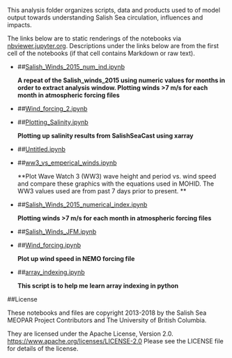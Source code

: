 This analysis folder organizes scripts, data and products used to  of model output towards understanding Salish Sea circulation, influences and impacts.

The links below are to static renderings of the notebooks via
[nbviewer.jupyter.org](https://nbviewer.jupyter.org/).
Descriptions under the links below are from the first cell of the notebooks
(if that cell contains Markdown or raw text).

* ##[Salish_Winds_2015_num_ind.ipynb](https://nbviewer.jupyter.org/urls/bitbucket.org/midoss/analysis-rachael/raw/default/notebooks/learning/Salish_Winds_2015_num_ind.ipynb)  
    
    **A repeat of the Salish_winds_2015 using numeric values for months in order to extract analysis window. Plotting winds >7 m/s for each month in atmospheric forcing files**  

* ##[Wind_forcing_2.ipynb](https://nbviewer.jupyter.org/urls/bitbucket.org/midoss/analysis-rachael/raw/default/notebooks/learning/Wind_forcing_2.ipynb)  
    
* ##[Plotting_Salinity.ipynb](https://nbviewer.jupyter.org/urls/bitbucket.org/midoss/analysis-rachael/raw/default/notebooks/learning/Plotting_Salinity.ipynb)  
    
    **Plotting up salinity results from SalishSeaCast using xarray**  

* ##[Untitled.ipynb](https://nbviewer.jupyter.org/urls/bitbucket.org/midoss/analysis-rachael/raw/default/notebooks/learning/Untitled.ipynb)  
    
* ##[ww3_vs_emperical_winds.ipynb](https://nbviewer.jupyter.org/urls/bitbucket.org/midoss/analysis-rachael/raw/default/notebooks/learning/ww3_vs_emperical_winds.ipynb)  
    
    **Plot Wave Watch 3 (WW3) wave height and period vs. wind speed and compare these graphics with the equations used in MOHID. The WW3 values used are from past 7 days prior to present.   **  

* ##[Salish_Winds_2015_numerical_index.ipynb](https://nbviewer.jupyter.org/urls/bitbucket.org/midoss/analysis-rachael/raw/default/notebooks/learning/Salish_Winds_2015_numerical_index.ipynb)  
    
    **Plotting winds >7 m/s for each month in atmospheric forcing files**  

* ##[Salish_Winds_JFM.ipynb](https://nbviewer.jupyter.org/urls/bitbucket.org/midoss/analysis-rachael/raw/default/notebooks/learning/Salish_Winds_JFM.ipynb)  
    
* ##[Wind_forcing.ipynb](https://nbviewer.jupyter.org/urls/bitbucket.org/midoss/analysis-rachael/raw/default/notebooks/learning/Wind_forcing.ipynb)  
    
    **Plot up wind speed in NEMO forcing file**  

* ##[array_indexing.ipynb](https://nbviewer.jupyter.org/urls/bitbucket.org/midoss/analysis-rachael/raw/default/notebooks/learning/array_indexing.ipynb)  
    
    **This script is to help me learn array indexing in python**  


##License

These notebooks and files are copyright 2013-2018
by the Salish Sea MEOPAR Project Contributors
and The University of British Columbia.

They are licensed under the Apache License, Version 2.0.
https://www.apache.org/licenses/LICENSE-2.0
Please see the LICENSE file for details of the license.
